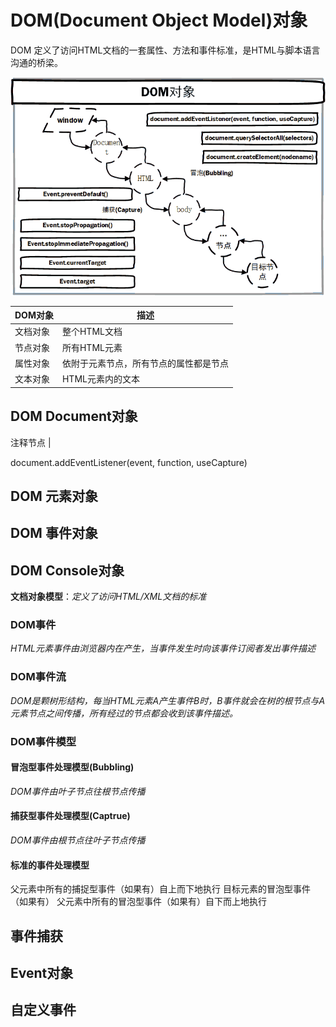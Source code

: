 # DOM(Document Object Model)对象
DOM 定义了访问HTML文档的一套属性、方法和事件标准，是HTML与脚本语言沟通的桥梁。

![DOM对象](../../.source/DOM对象.png)

DOM对象     |描述
-----------|--------
文档对象    |整个HTML文档
节点对象    |所有HTML元素
属性对象    |依附于元素节点，所有节点的属性都是节点
文本对象    |HTML元素内的文本

## DOM Document对象
注释节点    |

document.addEventListener(event, function, useCapture)

## DOM 元素对象

## DOM 事件对象

## DOM Console对象


**文档对象模型**：*定义了访问HTML/XML文档的标准*

### DOM事件
*HTML元素事件由浏览器内在产生，当事件发生时向该事件订阅者发出事件描述*

### DOM事件流
*DOM是颗树形结构，每当HTML元素A产生事件B时，B事件就会在树的根节点与A元素节点之间传播，所有经过的节点都会收到该事件描述。*

### DOM事件模型

#### 冒泡型事件处理模型(Bubbling)
*DOM事件由叶子节点往根节点传播*

#### 捕获型事件处理模型(Captrue)
*DOM事件由根节点往叶子节点传播*

#### 标准的事件处理模型
父元素中所有的捕捉型事件（如果有）自上而下地执行
目标元素的冒泡型事件（如果有）
父元素中所有的冒泡型事件（如果有）自下而上地执行

## 事件捕获


## Event对象


## 自定义事件
